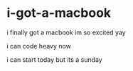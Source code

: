 # i-got-a-macbook

i finally got a macbook im so excited yay

i can code heavy now

i can start today but its a sunday